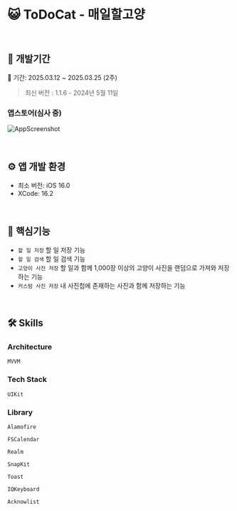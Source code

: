 # 😺 ToDoCat - 매일할고양

<br/>

## 🔨 개발기간
📅 기간: 2025.03.12 ~ 2025.03.25 (2주)
> 최신 버전 : 1.1.6 - 2024년 5월 11일
### 앱스토어(심사 중)

![AppScreenshot](https://github.com/user-attachments/assets/1588fdfe-48c7-4d84-a99e-1fb9bc42f23b)


<br/>

## ⚙️ 앱 개발 환경
- 최소 버전: iOS 16.0
- XCode: 16.2

<br>

## 🔧 핵심기능
* `할 일 저장` 할 일 저장 기능
* `할 일 검색` 할 일 검색 기능
* `고양이 사진 저장` 할 일과 함께 1,000장 이상의 고양이 사진을 랜덤으로 가져와 저장하는 기능
* `커스텀 사진 저장` 내 사진첩에 존재하는 사진과 함께 저장하는 기능

<br>

## 🛠 Skills 

### Architecture
```MVVM```

### Tech Stack

```UIKit```  


### Library

```Alamofire```  

```FSCalendar```  

```Realm```

```SnapKit```

```Toast```

```IQKeyboard```

```Acknowlist```
